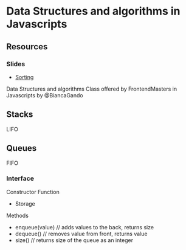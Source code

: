 # Data Structures and algorithms in Javascripts

## Resources

### Slides

* [Sorting](http://slides.com/bgando/sorting#/)


Data Structures and algorithms Class offered by FrontendMasters in Javascripts by @BiancaGando

## Stacks

LIFO

## Queues

FIFO

### Interface

Constructor Function

* Storage

Methods

* enqueue(value) // adds values to the back, returns size
* dequeue() // removes value from front, returns value
* size() // returns size of the queue as an integer

